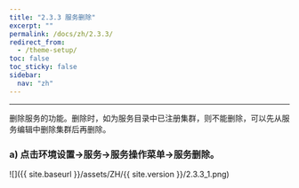 ```yaml
---
title: "2.3.3 服务删除"
excerpt: ""
permalink: /docs/zh/2.3.3/
redirect_from:
  - /theme-setup/
toc: false
toc_sticky: false
sidebar:
  nav: "zh"
---
```


---
删除服务的功能。删除时，如为服务目录中已注册集群，则不能删除，可以先从服务编辑中删除集群后再删除。

### a\) 点击环境设置→服务→服务操作菜单→服务删除。
![]({{ site.baseurl }}/assets/ZH/{{ site.version }}/2.3.3_1.png)
